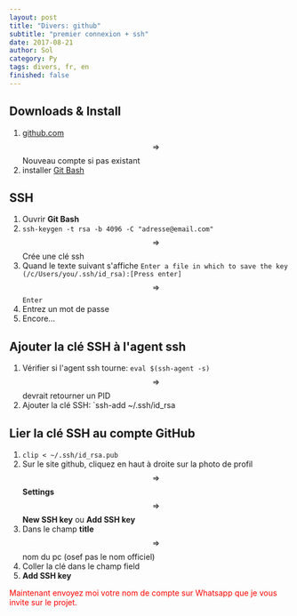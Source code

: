```yaml
---
layout: post
title: "Divers: github"
subtitle: "premier connexion + ssh"
date: 2017-08-21
author: Sol
category: Py
tags: divers, fr, en
finished: false
---
```


## Downloads & Install 
1. [github.com](https://github.com/) $$ \Rightarrow $$ Nouveau compte si pas existant
2. installer [Git Bash](https://git-for-windows.github.io/)

## SSH
1. Ouvrir **Git Bash**
2. `ssh-keygen -t rsa -b 4096 -C "adresse@email.com"` $$ \Rightarrow $$ Crée une clé ssh
3. Quand le texte suivant s'affiche `Enter a file in which to save the key (/c/Users/you/.ssh/id_rsa):[Press enter]` $$ \Rightarrow $$ `Enter`
4. Entrez un mot de passe
5. Encore...

## Ajouter la clé SSH à l'agent ssh

1. Vérifier si l'agent ssh tourne: `eval $(ssh-agent -s)` $$ \Rightarrow $$ devrait retourner un PID
2. Ajouter la clé SSH: `ssh-add ~/.ssh/id_rsa

## Lier la clé SSH au compte GitHub

1. `clip < ~/.ssh/id_rsa.pub`
2. Sur le site github, cliquez en haut à droite sur la photo de profil $$ \Rightarrow $$ **Settings** $$ \Rightarrow $$ **New SSH key** ou **Add SSH key**
3. Dans le champ **title** $$ \Rightarrow $$ nom du pc (osef pas le nom officiel)
4. Coller la clé dans le champ field
5. **Add SSH key**

<span style="color:red">Maintenant envoyez moi votre nom de compte sur Whatsapp que je vous invite sur le projet. </span>
